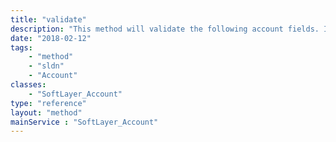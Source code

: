 ```yaml
---
title: "validate"
description: "This method will validate the following account fields. Included are the allowed characters for each field.<br> <strong>Company Name (required):</strong> alphabet, numbers, space, period, dash, octothorpe, forward slash, comma, colon, at sign, ampersand, underscore, apostrophe, parenthesis, exclamation point. Maximum length: 100 characters. (Note: may not contain an email address)<br> <strong>First Name (required):</strong> alphabet, space, period, dash, comma, apostrophe. Maximum length: 30 characters.<br> <strong>Last Name (required):</strong> alphabet, space, period, dash, comma, apostrophe. Maximum length: 30 characters.<br> <strong>Email (required):</strong> Validates e-mail addresses against the syntax in RFC 822.<br> <strong>Address 1 (required):</strong> alphabet, numbers, space, period, dash, octothorpe, forward slash, comma, colon, at sign, ampersand, underscore, apostrophe, parentheses. Maximum length: 100 characters. (Note: may not contain an email address)<br> <strong>Address 2:</strong> alphabet, numbers, space, period, dash, octothorpe, forward slash, comma, colon, at sign, ampersand, underscore, apostrophe, parentheses. Maximum length: 100 characters. (Note: may not contain an email address)<br> <strong>City (required):</strong> alphabet, numbers, space, period, dash, apostrophe, forward slash, comma, parenthesis. Maximum length: 100 characters.<br> <strong>State (required if country is US, Brazil, Canada or India):</strong> Must be valid Alpha-2 ISO 3166-1 state code for that country.<br> <strong>Postal Code (required if country is US or Canada):</strong> Accepted characters are alphabet, numbers, dash, space. Maximum length: 50 characters.<br> <strong>Country (required):</strong> alphabet, numbers. Must be valid Alpha-2 ISO 3166-1 country code.<br> <strong>Office Phone (required):</strong> alphabet, numbers, space, period, dash, parenthesis, plus sign. Maximum length: 100 characters.<br> <strong>Alternate Phone:</strong> alphabet, numbers, space, period, dash, parenthesis, plus sign. Maximum length: 100 characters.<br> <strong>Fax Phone:</strong> alphabet, numbers, space, period, dash, parenthesis, plus sign. Maximum length: 20 characters.<br> "
date: "2018-02-12"
tags:
    - "method"
    - "sldn"
    - "Account"
classes:
    - "SoftLayer_Account"
type: "reference"
layout: "method"
mainService : "SoftLayer_Account"
---
```

